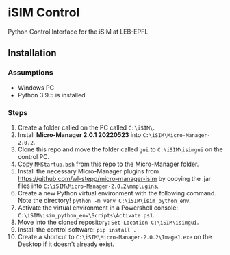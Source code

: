# iSIM Control

Python Control Interface for the iSIM at LEB-EPFL

## Installation

### Assumptions

- Windows PC
- Python 3.9.5 is installed

### Steps

1. Create a folder called on the PC called `C:\iSIM\`.
1. Install **Micro-Manager 2.0.1 20220523** into `C:\iSIM\Micro-Manager-2.0.2`.
1. Clone this repo and move the folder called `gui` to `C:\iSIM\isimgui` on the control PC.
1. Copy `MMStartup.bsh` from this repo to the Micro-Manager folder.
1. Install the necessary Micro-Manager plugins from https://github.com/wl-stepp/micro-manager-isim by copying the .jar files into `C:\iSIM\Micro-Manager-2.0.2\mmplugins`.
1. Create a new Python virtual environment with the following command. Note the directory! `python -m venv C:\iSIM\isim_python_env`.
1. Activate the virtual environment in a Powershell console: `C:\iSIM\isim_python_env\Scripts\Activate.ps1`.
1. Move into the cloned repository: `Set-Location C:\iSIM\isimgui`.
1. Install the control software: `pip install .`
1. Create a shortcut to `C:\iSIM\Micro-Manager-2.0.2\ImageJ.exe` on the Desktop if it doesn't already exist.
